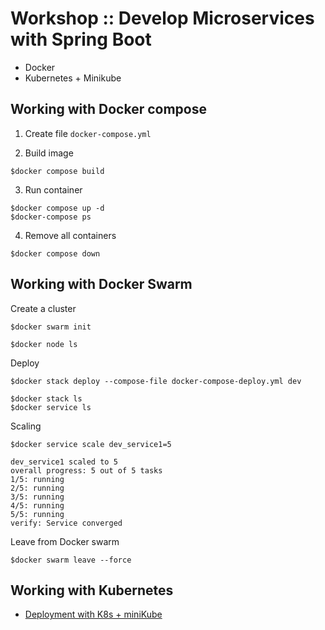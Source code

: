 # Workshop :: Develop Microservices with Spring Boot
* Docker
* Kubernetes + Minikube

## Working with Docker compose
1. Create file `docker-compose.yml`

2. Build image 
```
$docker compose build
```

3. Run container
```
$docker compose up -d
$docker-compose ps
```

4. Remove all containers
```
$docker compose down
```


## Working with Docker Swarm

Create a cluster
```
$docker swarm init

$docker node ls
```

Deploy 
```
$docker stack deploy --compose-file docker-compose-deploy.yml dev

$docker stack ls
$docker service ls
```

Scaling
```
$docker service scale dev_service1=5

dev_service1 scaled to 5
overall progress: 5 out of 5 tasks 
1/5: running   
2/5: running   
3/5: running   
4/5: running   
5/5: running   
verify: Service converged
```

Leave from Docker swarm
```
$docker swarm leave --force
```

## Working with Kubernetes
* [Deployment with K8s + miniKube](https://github.com/up1/workshop-spring-docker-k8s-202305/wiki/Deployment-with-K8S)
